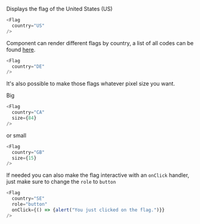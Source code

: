 Displays the flag of the United States (US)

```js
<Flag
  country="US"
/>
```

Component can render different flags by country, a list of all codes  can be found [here](https://github.com/madebybowtie/FlagKit/blob/master/Assets/Flags.md).

```js
<Flag
  country="DE"
/>
```

It's also possible to make those flags whatever pixel size you want.

Big

```js
<Flag
  country="CA"
  size={84}
/>
```

or small

```js
<Flag
  country="GB"
  size={15}
/>
```

If needed you can also make the flag interactive with an `onClick` handler, just make sure to change the `role` to `button`

```js
<Flag
  country="SE"
  role="button"
  onClick={() => {alert("You just clicked on the flag.")}}
/>
```
